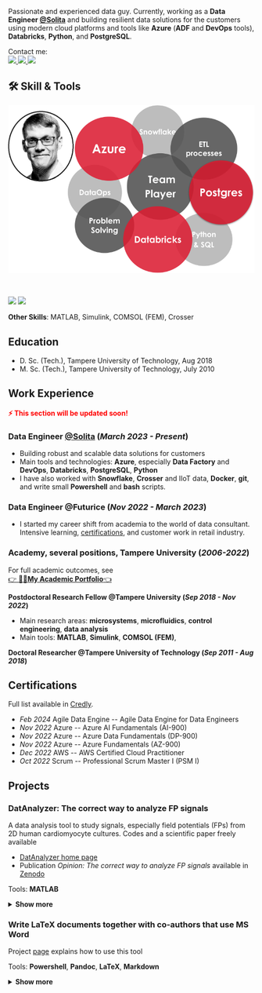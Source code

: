 Passionate and experienced data guy. Currently, working as a **Data Engineer [@Solita](https://www.solita.fi/)** and building resilient data solutions for the customers using modern cloud platforms and tools like **Azure** (**ADF** and **DevOps** tools), **Databricks**, **Python**, and **PostgreSQL**.

<div align="left">
  Contact me: 
  </br>
  <a href="mailto:maki.antti.j@gmail.com">
    <img src="https://img.shields.io/badge/Gmail-333333?style=for-the-badge&logo=gmail&logoColor=red" />
  </a>
  <a href="https://www.linkedin.com/in/antti-juhana-maki/" target="_blank">
    <img src="https://img.shields.io/badge/LinkedIn-0077B5?style=for-the-badge&logo=linkedin&logoColor=white" target="_blank" />
  </a>
  <a href="https://anahill.github.io/" target="_blank">
    <img src="https://img.shields.io/badge/GitHub-%23121011.svg?style=for-the-badge&logo=github&logoColor=white" target="_blank" />
  </a>
</div>

## 🛠️ Skill & Tools
<!-- TODO: more text,  -->
![my_expertise](pics/bubble_expertise.png)

<br>
<p align="left">
<!-- https://github.com/tandpfun/skill-icons#readme -->
  <img src="https://skillicons.dev/icons?i=azure,postgres" />
  <img src="https://skillicons.dev/icons?i=python,powershell,bash" />
  <!-- <img src="https://skillicons.dev/icons?i=azure, adf,databricks,postgres" />
  <img src="https://skillicons.dev/icons?i=python,sql,spark,powershell,bash" /> -->
</p>
<!-- <hr> -->

**Other Skills**: MATLAB, Simulink, COMSOL (FEM), Crosser

## Education
- D. Sc. (Tech.), Tampere University of Technology, Aug 2018
- M. Sc. (Tech.), Tampere University of Technology, July 2010

## Work Experience
<!-- TODO:  -->
<span style="color:red"><strong>⚡ This section will be updated soon!</strong></span>  


### **Data Engineer [@Solita](https://www.solita.fi/) (_March 2023 - Present_)**
- Building robust and scalable data solutions for customers
- Main tools and technologies: **Azure**, especially **Data Factory** and **DevOps**, **Databricks**, **PostgreSQL**, **Python**
- I have also worked with **Snowflake**, **Crosser** and IIoT data, **Docker**, **git**, and write small **Powershell** and **bash** scripts.

### **Data Engineer @Futurice (_Nov 2022 - March 2023_)**
- I started my career shift from academia to the world of data consultant. Intensive learning, [certifications](#Certifications), and customer work in retail industry. 

### **Academy, several positions, Tampere University (_2006-2022_)**
For full academic outcomes, see   
[👉 **👨‍🔬My Academic Portfolio**👈](https://anahill.github.io/academic-portfolio/)

**Postdoctoral Research Fellow @Tampere University (_Sep 2018 - Nov 2022_)**
- Main research areas: **microsystems**, **microfluidics**, **control engineering**, **data analysis**
- Main tools: **MATLAB**, **Simulink**, **COMSOL (FEM)**, 

**Doctoral Researcher @Tampere University of Technology (_Sep 2011 - Aug 2018_)**




## Certifications
Full list available in [Credly](https://www.credly.com/users/antti-juhana-maki).
- *Feb 2024* Agile Data Engine -- Agile Data Engine for Data Engineers 
- *Nov 2022* Azure -- Azure AI Fundamentals (AI-900)
- *Nov 2022* Azure -- Azure Data Fundamentals (DP-900)
- *Nov 2022* Azure -- Azure Fundamentals (AZ-900)
- *Dec 2022* AWS -- AWS Certified Cloud Practitioner
- *Oct 2022* Scrum -- Professional Scrum Master I (PSM I)

## Projects

### DatAnalyzer: The correct way to analyze FP signals
A data analysis tool to study signals, especially field potentials (FPs) from 2D human cardiomyocyte cultures. Codes and a scientific paper freely available
- [DatAnalyzer home page](https://github.com/AnaHill/DatAnalyzer)  
- Publication _Opinion: The correct way to analyze FP signals_ available in [Zenodo](https://doi.org/10.5281/zenodo.10205591)

Tools: **MATLAB**

<details>
  <summary><strong>Show more</strong></summary>
  <p>
    Developed a method and tool (<em>DatAnalyzer</em>) to analyze field potential (FP) signals from 2D human induced pluripotent stem cell-derived cardiomyocyte (hiPSC-CM) cultures.
  </p>
  <p>
    I summarized how FP signals have been analyzed in various—sometimes even contradictory—ways in the literature and proposed my own method that could be considered.
  </p>
  <p>
    <img src="/pics/DatAnalyzer.png" alt="DatAnalyzer in action" style="max-width: 100%; height: auto;">
  </p>
</details>


### Write LaTeX documents together with co-authors that use MS Word
Project [page](https://github.com/AnaHill/Write-LaTeX-documents-using-Word) explains how to use this tool

Tools: **Powershell**, **Pandoc**, **LaTeX**, **Markdown**

<details>
  <summary><strong>Show more</strong></summary>
  <p>
    Do you want to use LaTeX for your (scientific) paper but struggle because your co-authors, such as your supervisor, prefer Word? This tool is for you!
  </p>
  <p>
    Minimize the hassle of exporting files in different formats and copy-pasting text between LaTeX and Word, while still being able to write LaTeX documents and publish high-quality papers.
  </p>
  <p>
    For example, this paper, freely available 
    <a href="https://ieeexplore.ieee.org/document/10242335" target="_blank">here</a>, 
    was written using this tool:
  </p>
  <blockquote>
    <strong>A.-J. Mäki, J. T. Koivumäki, J. Hyttinen, and P. Kallio</strong><br>
    "Simulation-Based Study of Control Strategies for Beating of Human Cardiomyocyte Cultures,"<br>
    <em>IEEE Transactions on Automation Science and Engineering</em>,<br>
    DOI: <a href="https://doi.org/10.1109/TASE.2023.3309668" target="_blank">10.1109/TASE.2023.3309668</a>.
  </blockquote>
  <p>
    <img src="/pics/write_latex_documents_with_Word.png" alt="How to write LaTeX documents using Word" style="max-width: 100%; height: auto;">
  </p>
</details>
